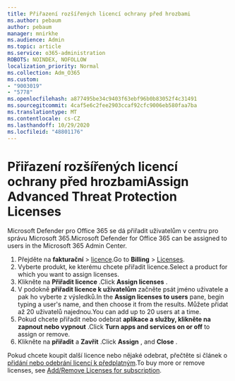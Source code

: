 ```yaml
---
title: Přiřazení rozšířených licencí ochrany před hrozbami
ms.author: pebaum
author: pebaum
manager: mnirkhe
ms.audience: Admin
ms.topic: article
ms.service: o365-administration
ROBOTS: NOINDEX, NOFOLLOW
localization_priority: Normal
ms.collection: Adm_O365
ms.custom:
- "9003019"
- "5778"
ms.openlocfilehash: a877495be34c9403f63ebf96b0b83052f4c31491
ms.sourcegitcommit: 4caf5e6c2fee2903ccaf92cfc9006eb580faa7ba
ms.translationtype: MT
ms.contentlocale: cs-CZ
ms.lasthandoff: 10/29/2020
ms.locfileid: "48801176"
---
```

# <a name="assign-advanced-threat-protection-licenses"></a><span data-ttu-id="d6498-102">Přiřazení rozšířených licencí ochrany před hrozbami</span><span class="sxs-lookup"><span data-stu-id="d6498-102">Assign Advanced Threat Protection Licenses</span></span>

<span data-ttu-id="d6498-103">Microsoft Defender pro Office 365 se dá přiřadit uživatelům v centru pro správu Microsoft 365.</span><span class="sxs-lookup"><span data-stu-id="d6498-103">Microsoft Defender for Office 365 can be assigned to users in the Microsoft 365 Admin Center.</span></span>

1. <span data-ttu-id="d6498-104">Přejděte na **fakturační**  >  [licence](https://go.microsoft.com/fwlink/p/?linkid=842264).</span><span class="sxs-lookup"><span data-stu-id="d6498-104">Go to **Billing** > [Licenses](https://go.microsoft.com/fwlink/p/?linkid=842264).</span></span>
2. <span data-ttu-id="d6498-105">Vyberte produkt, ke kterému chcete přiřadit licence.</span><span class="sxs-lookup"><span data-stu-id="d6498-105">Select a product for which you want to assign licenses.</span></span>
3. <span data-ttu-id="d6498-106">Klikněte na **Přiřadit licence** .</span><span class="sxs-lookup"><span data-stu-id="d6498-106">Click **Assign licenses** .</span></span>
4. <span data-ttu-id="d6498-107">V podokně **přiřadit licence k uživatelům**  začněte psát jméno uživatele a pak ho vyberte z výsledků.</span><span class="sxs-lookup"><span data-stu-id="d6498-107">In the **Assign licenses to users**  pane, begin typing a user's name, and then choose it from the results.</span></span> <span data-ttu-id="d6498-108">Můžete přidat až 20 uživatelů najednou.</span><span class="sxs-lookup"><span data-stu-id="d6498-108">You can add up to 20 users at a time.</span></span>
5. <span data-ttu-id="d6498-109">Pokud chcete přiřadit nebo odebrat **aplikace a služby, klikněte na zapnout nebo vypnout**  .</span><span class="sxs-lookup"><span data-stu-id="d6498-109">Click **Turn apps and services on or off**  to assign or remove.</span></span>
6. <span data-ttu-id="d6498-110">Klikněte na **přiřadit** a  **Zavřít** .</span><span class="sxs-lookup"><span data-stu-id="d6498-110">Click **Assign** , and  **Close** .</span></span>

<span data-ttu-id="d6498-111">Pokud chcete koupit další licence nebo nějaké odebrat, přečtěte si článek o [přidání nebo odebrání licencí k předplatným](https://docs.microsoft.com/microsoft-365/commerce/licenses/buy-licenses?view=o365-worldwide#add-or-remove-licenses-for-your-business-subscription).</span><span class="sxs-lookup"><span data-stu-id="d6498-111">To buy more or remove licenses, see [Add/Remove Licenses for subscription](https://docs.microsoft.com/microsoft-365/commerce/licenses/buy-licenses?view=o365-worldwide#add-or-remove-licenses-for-your-business-subscription).</span></span>
